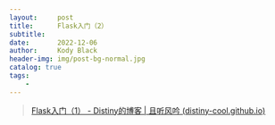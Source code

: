 ```yaml
---
layout:     post
title:      Flask入门（2）
subtitle:   
date:       2022-12-06
author:     Kody Black
header-img: img/post-bg-normal.jpg
catalog: true
tags:
    - 
---
```


> [Flask入门（1） - Distiny的博客 | 且听风吟 (distiny-cool.github.io)](https://distiny-cool.github.io/2022/11/24/Flask入门-1/)

